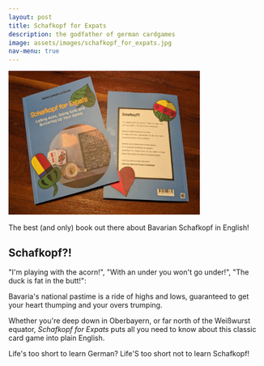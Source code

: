 ```yaml
---
layout: post
title: Schafkopf for Expats
description: the godfather of german cardgames
image: assets/images/schafkopf_for_expats.jpg
nav-menu: true
---
```

<img src="assets/images/schafkopf_for_expats.jpg" alt="book" width="75%">

The best (and only) book out there about Bavarian Schafkopf in English! 

## Schafkopf?!

"I'm playing with the acorn!", "With an under you won't go under!", "The duck is fat in the butt!":

Bavaria's national pastime is a ride of highs and lows, guaranteed to get your heart thumping and your overs trumping.

Whether you're deep down in Oberbayern, or far north of the Weißwurst equator, *Schafkopf for Expats* puts all you need to know about this classic card game into plain English.

Life's too short to learn German?
Life'S too short not to learn Schafkopf!
